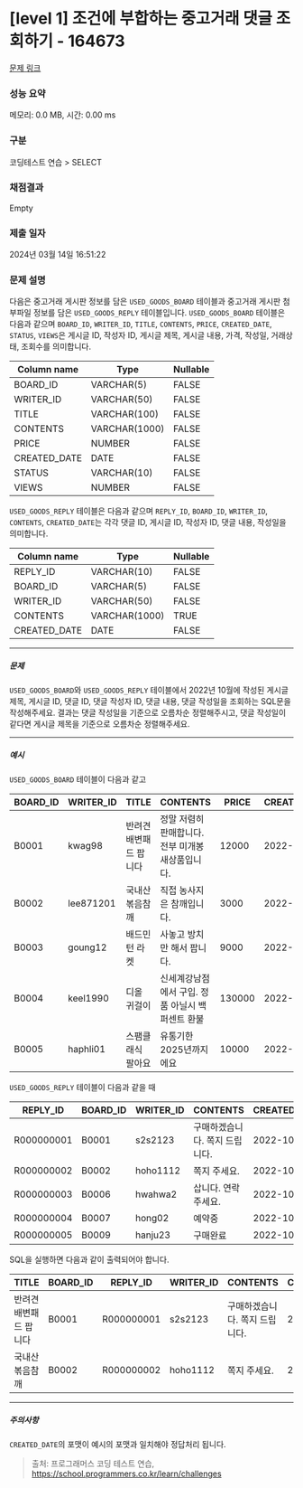 # [level 1] 조건에 부합하는 중고거래 댓글 조회하기 - 164673 

[문제 링크](https://school.programmers.co.kr/learn/courses/30/lessons/164673) 

### 성능 요약

메모리: 0.0 MB, 시간: 0.00 ms

### 구분

코딩테스트 연습 > SELECT

### 채점결과

Empty

### 제출 일자

2024년 03월 14일 16:51:22

### 문제 설명

<p>다음은 중고거래 게시판 정보를 담은 <code>USED_GOODS_BOARD</code> 테이블과 중고거래 게시판 첨부파일 정보를 담은 <code>USED_GOODS_REPLY</code> 테이블입니다. <code>USED_GOODS_BOARD</code> 테이블은 다음과 같으며 <code>BOARD_ID</code>, <code>WRITER_ID</code>, <code>TITLE</code>, <code>CONTENTS</code>, <code>PRICE</code>, <code>CREATED_DATE</code>, <code>STATUS</code>, <code>VIEWS</code>은 게시글 ID, 작성자 ID, 게시글 제목, 게시글 내용, 가격, 작성일, 거래상태, 조회수를 의미합니다.</p>
<table class="table">
        <thead><tr>
<th>Column name</th>
<th>Type</th>
<th>Nullable</th>
</tr>
</thead>
        <tbody><tr>
<td>BOARD_ID</td>
<td>VARCHAR(5)</td>
<td>FALSE</td>
</tr>
<tr>
<td>WRITER_ID</td>
<td>VARCHAR(50)</td>
<td>FALSE</td>
</tr>
<tr>
<td>TITLE</td>
<td>VARCHAR(100)</td>
<td>FALSE</td>
</tr>
<tr>
<td>CONTENTS</td>
<td>VARCHAR(1000)</td>
<td>FALSE</td>
</tr>
<tr>
<td>PRICE</td>
<td>NUMBER</td>
<td>FALSE</td>
</tr>
<tr>
<td>CREATED_DATE</td>
<td>DATE</td>
<td>FALSE</td>
</tr>
<tr>
<td>STATUS</td>
<td>VARCHAR(10)</td>
<td>FALSE</td>
</tr>
<tr>
<td>VIEWS</td>
<td>NUMBER</td>
<td>FALSE</td>
</tr>
</tbody>
      </table>
<p><code>USED_GOODS_REPLY</code> 테이블은 다음과 같으며 <code>REPLY_ID</code>, <code>BOARD_ID</code>, <code>WRITER_ID</code>, <code>CONTENTS</code>, <code>CREATED_DATE</code>는 각각 댓글 ID, 게시글 ID, 작성자 ID, 댓글 내용, 작성일을 의미합니다.</p>
<table class="table">
        <thead><tr>
<th>Column name</th>
<th>Type</th>
<th>Nullable</th>
</tr>
</thead>
        <tbody><tr>
<td>REPLY_ID</td>
<td>VARCHAR(10)</td>
<td>FALSE</td>
</tr>
<tr>
<td>BOARD_ID</td>
<td>VARCHAR(5)</td>
<td>FALSE</td>
</tr>
<tr>
<td>WRITER_ID</td>
<td>VARCHAR(50)</td>
<td>FALSE</td>
</tr>
<tr>
<td>CONTENTS</td>
<td>VARCHAR(1000)</td>
<td>TRUE</td>
</tr>
<tr>
<td>CREATED_DATE</td>
<td>DATE</td>
<td>FALSE</td>
</tr>
</tbody>
      </table>
<hr>

<h5>문제</h5>

<p><code>USED_GOODS_BOARD</code>와 <code>USED_GOODS_REPLY</code> 테이블에서 2022년 10월에 작성된 게시글 제목, 게시글  ID, 댓글 ID, 댓글 작성자 ID, 댓글 내용, 댓글 작성일을 조회하는 SQL문을 작성해주세요. 결과는 댓글 작성일을 기준으로 오름차순 정렬해주시고, 댓글 작성일이 같다면 게시글  제목을 기준으로 오름차순 정렬해주세요.</p>

<hr>

<h5>예시</h5>

<p><code>USED_GOODS_BOARD</code> 테이블이 다음과 같고</p>
<table class="table">
        <thead><tr>
<th>BOARD_ID</th>
<th>WRITER_ID</th>
<th>TITLE</th>
<th>CONTENTS</th>
<th>PRICE</th>
<th>CREATED_DATE</th>
<th>STATUS</th>
<th>VIEWS</th>
</tr>
</thead>
        <tbody><tr>
<td>B0001</td>
<td>kwag98</td>
<td>반려견 배변패드 팝니다</td>
<td>정말 저렴히 판매합니다. 전부 미개봉 새상품입니다.</td>
<td>12000</td>
<td>2022-10-01</td>
<td>DONE</td>
<td>250</td>
</tr>
<tr>
<td>B0002</td>
<td>lee871201</td>
<td>국내산 볶음참깨</td>
<td>직접 농사지은 참깨입니다.</td>
<td>3000</td>
<td>2022-10-02</td>
<td>DONE</td>
<td>121</td>
</tr>
<tr>
<td>B0003</td>
<td>goung12</td>
<td>배드민턴 라켓</td>
<td>사놓고 방치만 해서 팝니다.</td>
<td>9000</td>
<td>2022-10-02</td>
<td>SALE</td>
<td>212</td>
</tr>
<tr>
<td>B0004</td>
<td>keel1990</td>
<td>디올 귀걸이</td>
<td>신세계강남점에서 구입. 정품 아닐시 백퍼센트 환불</td>
<td>130000</td>
<td>2022-10-02</td>
<td>SALE</td>
<td>199</td>
</tr>
<tr>
<td>B0005</td>
<td>haphli01</td>
<td>스팸클래식 팔아요</td>
<td>유통기한 2025년까지에요</td>
<td>10000</td>
<td>2022-10-02</td>
<td>SALE</td>
<td>121</td>
</tr>
</tbody>
      </table>
<p><code>USED_GOODS_REPLY</code> 테이블이 다음과 같을 때</p>
<table class="table">
        <thead><tr>
<th>REPLY_ID</th>
<th>BOARD_ID</th>
<th>WRITER_ID</th>
<th>CONTENTS</th>
<th>CREATED_DATE</th>
</tr>
</thead>
        <tbody><tr>
<td>R000000001</td>
<td>B0001</td>
<td>s2s2123</td>
<td>구매하겠습니다. 쪽지 드립니다.</td>
<td>2022-10-02</td>
</tr>
<tr>
<td>R000000002</td>
<td>B0002</td>
<td>hoho1112</td>
<td>쪽지 주세요.</td>
<td>2022-10-03</td>
</tr>
<tr>
<td>R000000003</td>
<td>B0006</td>
<td>hwahwa2</td>
<td>삽니다. 연락주세요.</td>
<td>2022-10-03</td>
</tr>
<tr>
<td>R000000004</td>
<td>B0007</td>
<td>hong02</td>
<td>예약중</td>
<td>2022-10-06</td>
</tr>
<tr>
<td>R000000005</td>
<td>B0009</td>
<td>hanju23</td>
<td>구매완료</td>
<td>2022-10-07</td>
</tr>
</tbody>
      </table>
<p>SQL을 실행하면 다음과 같이 출력되어야 합니다.</p>
<table class="table">
        <thead><tr>
<th>TITLE</th>
<th>BOARD_ID</th>
<th>REPLY_ID</th>
<th>WRITER_ID</th>
<th>CONTENTS</th>
<th>CREATED_DATE</th>
</tr>
</thead>
        <tbody><tr>
<td>반려견 배변패드 팝니다</td>
<td>B0001</td>
<td>R000000001</td>
<td>s2s2123</td>
<td>구매하겠습니다. 쪽지 드립니다.</td>
<td>2022-10-02</td>
</tr>
<tr>
<td>국내산 볶음참깨</td>
<td>B0002</td>
<td>R000000002</td>
<td>hoho1112</td>
<td>쪽지 주세요.</td>
<td>2022-10-03</td>
</tr>
</tbody>
      </table>
<hr>

<h5>주의사항</h5>

<p><code>CREATED_DATE</code>의 포맷이 예시의 포맷과 일치해야 정답처리 됩니다.</p>


> 출처: 프로그래머스 코딩 테스트 연습, https://school.programmers.co.kr/learn/challenges
